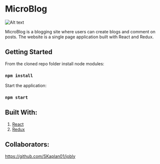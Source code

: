 # MicroBlog

![Alt text](assets/homempage.png)

MicroBlog is a blogging site where users can create blogs and comment on posts. The website is a single page application built with React and Redux.

## Getting Started

From the cloned repo folder install node modules:

### `npm install`

Start the application:

### `npm start`

## Built With:

1. [React](https://reactjs.org/)
2. [Redux](https://redux.js.org/)

## Collaborators:

https://github.com/SKaplan01/jobly
